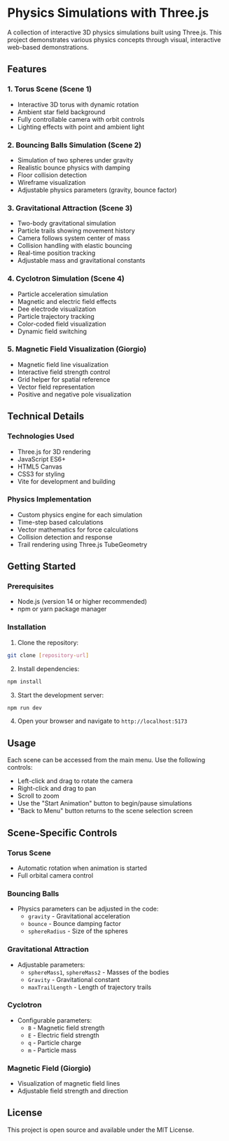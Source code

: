 # Physics Simulations with Three.js

A collection of interactive 3D physics simulations built using Three.js. This project demonstrates various physics concepts through visual, interactive web-based demonstrations.

## Features

### 1. Torus Scene (Scene 1)
- Interactive 3D torus with dynamic rotation
- Ambient star field background
- Fully controllable camera with orbit controls
- Lighting effects with point and ambient light

### 2. Bouncing Balls Simulation (Scene 2)
- Simulation of two spheres under gravity
- Realistic bounce physics with damping
- Floor collision detection
- Wireframe visualization
- Adjustable physics parameters (gravity, bounce factor)

### 3. Gravitational Attraction (Scene 3)
- Two-body gravitational simulation
- Particle trails showing movement history
- Camera follows system center of mass
- Collision handling with elastic bouncing
- Real-time position tracking
- Adjustable mass and gravitational constants

### 4. Cyclotron Simulation (Scene 4)
- Particle acceleration simulation
- Magnetic and electric field effects
- Dee electrode visualization
- Particle trajectory tracking
- Color-coded field visualization
- Dynamic field switching

### 5. Magnetic Field Visualization (Giorgio)
- Magnetic field line visualization
- Interactive field strength control
- Grid helper for spatial reference
- Vector field representation
- Positive and negative pole visualization

## Technical Details

### Technologies Used
- Three.js for 3D rendering
- JavaScript ES6+
- HTML5 Canvas
- CSS3 for styling
- Vite for development and building

### Physics Implementation
- Custom physics engine for each simulation
- Time-step based calculations
- Vector mathematics for force calculations
- Collision detection and response
- Trail rendering using Three.js TubeGeometry

## Getting Started

### Prerequisites
- Node.js (version 14 or higher recommended)
- npm or yarn package manager

### Installation
1. Clone the repository:
```bash
git clone [repository-url]
```

2. Install dependencies:
```bash
npm install
```

3. Start the development server:
```bash
npm run dev
```

4. Open your browser and navigate to `http://localhost:5173`

## Usage

Each scene can be accessed from the main menu. Use the following controls:
- Left-click and drag to rotate the camera
- Right-click and drag to pan
- Scroll to zoom
- Use the "Start Animation" button to begin/pause simulations
- "Back to Menu" button returns to the scene selection screen

## Scene-Specific Controls

### Torus Scene
- Automatic rotation when animation is started
- Full orbital camera control

### Bouncing Balls
- Physics parameters can be adjusted in the code:
  - `gravity` - Gravitational acceleration
  - `bounce` - Bounce damping factor
  - `sphereRadius` - Size of the spheres

### Gravitational Attraction
- Adjustable parameters:
  - `sphereMass1`, `sphereMass2` - Masses of the bodies
  - `Gravity` - Gravitational constant
  - `maxTrailLength` - Length of trajectory trails

### Cyclotron
- Configurable parameters:
  - `B` - Magnetic field strength
  - `E` - Electric field strength
  - `q` - Particle charge
  - `m` - Particle mass

### Magnetic Field (Giorgio)
- Visualization of magnetic field lines
- Adjustable field strength and direction


## License

This project is open source and available under the MIT License.